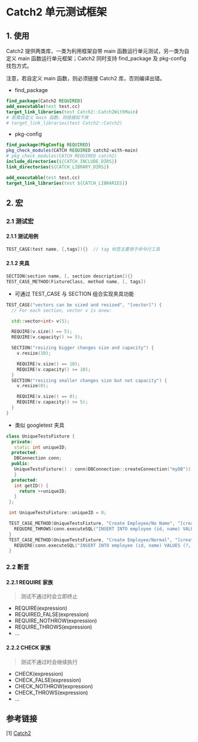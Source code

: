 # Catch2 单元测试框架

## 1. 使用

Catch2 提供两类库，一类为利用框架自带 main 函数运行单元测试，另一类为自定义 main 函数运行单元框架；Catch2 同时支持 find_package 及 pkg-config 找包方式。

注意，若自定义 main 函数，则必须链接 Catch2 库，否则编译出错。

- find_package

```cmake
find_package(Catch2 REQUIRED)
add_executable(test test.cc)
target_link_libraries(test Catch2::Catch2WithMain)
# 若需自定义 main 函数，则链接如下库
# target_link_libraries(test Catch2::Catch2)
```

- pkg-config

```cmake
find_package(PkgConfig REQUIRED)
pkg_check_modules(CATCH REQUIRED catch2-with-main)
# pkg_check_modules(CATCH REQUIRED catch2)
include_directories(${CATCH_INCLUDE_DIRS})
link_directories(${CATCH_LIBRARY_DIRS})

add_executable(test test.cc)
target_link_libraries(test ${CATCH_LIBRARIES})
```

## 2. 宏

### 2.1 测试宏

#### 2.1.1 测试用例

```c++
TEST_CASE(test name, [,tags]){}  // tag 标签主要用于命令行工具
```

#### 2.1.2 夹具

```c++
SECTION(section name, [, section description]){}
TEST_CASE_METHOD(FixtureClass, method name, [, tags])
```

- 可通过 TEST_CASE 与 SECTION 组合实现夹具功能

```c++
TEST_CASE("vectors can be sized and resized", "[vector]") {
  // For each section, vector v is anew:

  std::vector<int> v(5);

  REQUIRE(v.size() == 5);
  REQUIRE(v.capacity() >= 5);

  SECTION("resizing bigger changes size and capacity") {
    v.resize(10);

    REQUIRE(v.size() == 10);
    REQUIRE(v.capacity() >= 10);
  }
  SECTION("resizing smaller changes size but not capacity") {
    v.resize(0);

    REQUIRE(v.size() == 0);
    REQUIRE(v.capacity() >= 5);
  }
}
```



- 类似 googletest 夹具

```c++
class UniqueTestsFixture {
  private:
   static int uniqueID;
  protected:
   DBConnection conn;
  public:
   UniqueTestsFixture() : conn(DBConnection::createConnection("myDB")) {
   }
  protected:
   int getID() {
     return ++uniqueID;
   }
 };

 int UniqueTestsFixture::uniqueID = 0;

 TEST_CASE_METHOD(UniqueTestsFixture, "Create Employee/No Name", "[create]") {
   REQUIRE_THROWS(conn.executeSQL("INSERT INTO employee (id, name) VALUES (?, ?)", getID(), ""));
 }
 TEST_CASE_METHOD(UniqueTestsFixture, "Create Employee/Normal", "[create]") {
   REQUIRE(conn.executeSQL("INSERT INTO employee (id, name) VALUES (?, ?)", getID(), "Joe Bloggs"));
 }
```

### 2.2 断言

#### 2.2.1 REQUIRE 家族

> 测试不通过时会立即终止

- REQUIRE(expression)
- REQUIRED_FALSE(expression)
- REQUIRE_NOTHROW(expression)
- REQUIRE_THROWS(expression)
- ...

#### 2.2.2 CHECK 家族

> 测试不通过时会继续执行

- CHECK(expression)
- CHECK_FALSE(expression)
- CHECK_NOTHROW(expression)
- CHECK_THROWS(expression)
- ...

## 参考链接

[1] [Catch2](https://github.com/catchorg/Catch2/blob/devel/docs/Readme.md)